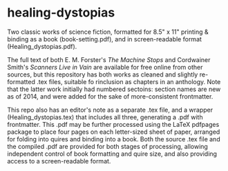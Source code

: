 # healing-dystopias
Two classic works of science fiction, formatted for 8.5" x 11" printing &amp; binding as a book (book-setting.pdf), and in screen-readable format (Healing_dystopias.pdf).

The full text of both E. M. Forster's *The Machine Stops* and Cordwainer Smith's *Scanners Live in Vain* are available for free online from other sources, but this repository has both works as cleaned and slightly re-formatted .tex files, suitable fo rinclusion as chapters in an anthology. Note that the latter work initially had numbered sectoins: section names are new as of 2014, and were added for the sake of more-consistent frontmatter.

This repo also has an editor's note as a separate .tex file, and a wrapper (Healing_dystopias.tex) that includes all three, generating a .pdf with frontmatter. This .pdf may be further processed using the LaTeX pdfpages package to place four pages on each letter-sized sheet of paper, arranged for folding into quires and binding into a book. Both the source .tex file and the compiled .pdf are provided for both stages of processing, allowing independent control of book formatting and quire size, and also providing access to a screen-readable format.
